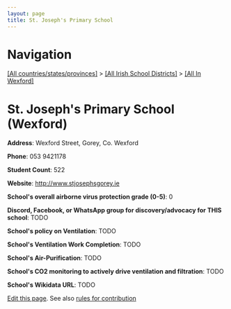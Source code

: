```yaml
---
layout: page
title: St. Joseph's Primary School
---
```

# Navigation

[[All countries/states/provinces]](../../..) > [[All Irish School Districts]](../..) > [[All In Wexford]](..)

# St. Joseph's Primary School (Wexford)

**Address**: Wexford Street, Gorey, Co. Wexford

**Phone**: 053 9421178

**Student Count**: 522

**Website**: <http://www.stjosephsgorey.ie>

**School's overall airborne virus protection grade (0-5)**: 0

**Discord, Facebook, or WhatsApp group for discovery/advocacy for THIS school**: TODO

**School's policy on Ventilation**: TODO

**School's Ventilation Work Completion**: TODO

**School's Air-Purification**: TODO

**School's CO2 monitoring to actively drive ventilation and filtration**: TODO

**School's Wikidata URL**: TODO


[Edit this page](https://github.com/ventilate-schools/Ireland/edit/main/./Wexford/St._Joseph's_Primary_School.md). See also [rules for contribution](../../../contribution-rules/)